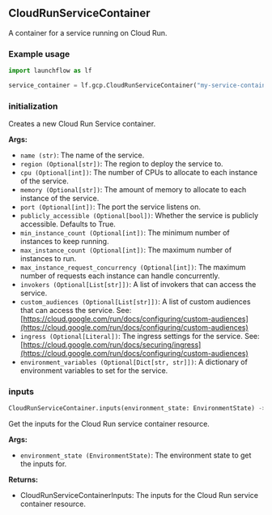 ## CloudRunServiceContainer

A container for a service running on Cloud Run.

### Example usage
```python
import launchflow as lf

service_container = lf.gcp.CloudRunServiceContainer("my-service-container", cpu=4)
```

### initialization

Creates a new Cloud Run Service container.

**Args:**
- `name (str)`: The name of the service.
- `region (Optional[str])`: The region to deploy the service to.
- `cpu (Optional[int])`: The number of CPUs to allocate to each instance of the service.
- `memory (Optional[str])`: The amount of memory to allocate to each instance of the service.
- `port (Optional[int])`: The port the service listens on.
- `publicly_accessible (Optional[bool])`: Whether the service is publicly accessible. Defaults to True.
- `min_instance_count (Optional[int])`: The minimum number of instances to keep running.
- `max_instance_count (Optional[int])`: The maximum number of instances to run.
- `max_instance_request_concurrency (Optional[int])`: The maximum number of requests each instance can handle concurrently.
- `invokers (Optional[List[str]])`: A list of invokers that can access the service.
- `custom_audiences (Optional[List[str]])`: A list of custom audiences that can access the service. See: [https://cloud.google.com/run/docs/configuring/custom-audiences](https://cloud.google.com/run/docs/configuring/custom-audiences)
- `ingress (Optional[Literal])`: The ingress settings for the service. See: [https://cloud.google.com/run/docs/securing/ingress](https://cloud.google.com/run/docs/configuring/custom-audiences)
- `environment_variables (Optional[Dict[str, str]])`: A dictionary of environment variables to set for the service.

### inputs

```python
CloudRunServiceContainer.inputs(environment_state: EnvironmentState) -> CloudRunServiceContainerInputs
```

Get the inputs for the Cloud Run service container resource.

**Args:**
- `environment_state (EnvironmentState)`: The environment state to get the inputs for.

**Returns:**
- CloudRunServiceContainerInputs: The inputs for the Cloud Run service container resource.
